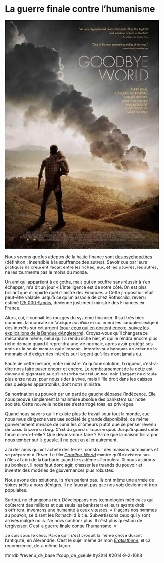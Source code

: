 # La guerre finale contre l’humanisme

![](_i/goodbye.webp)

Nous savons que les adeptes de la haute finance sont [des psychopathes](http://www.amazon.fr/Snakes-Suits-When-Psychopaths-Work/dp/0061147893) (définition : insensible à la souffrance des autres). Savoir que par leurs pratiques ils creusent l’écart entre les riches, eux, et les pauvres, les autres, ne les tourmente pas le moins du monde.

Un ami qui appartient à ce gotha, mais qui en souffre sans réussir à s’en échapper, m’a dit un jour « L’intelligence est de notre côté. On est plus brillant que n’importe quel ministre des Finances. » Cette proposition était peut-être valable jusqu’à ce qu’un associé de chez Rothschild, revenu estimé [125 000 €/mois](https://twitter.com/DionJack2/status/506786028120989696), devienne justement ministre des Finances en France.

Alors, oui, il connaît les rouages du système financier. Il sait très bien comment la monnaie se fabrique *ex nihilo* et comment les banquiers exigent des intérêts sur cet argent ([pour ceux qui en doutent encore, suivez les explications de la Banque d’Angleterre](http://www.bankofengland.co.uk/publications/Documents/quarterlybulletin/2014/qb14q102.pdf)). Croyez-vous qu’il changera ce mécanisme même, celui qui l’a rendu riche hier, et qui le rendra encore plus riche demain quand il reprendra une vie normale, après avoir protégé ses amis de la seule mesure qui s’impose : interdire aux banques de créer de la monnaie et d’exiger des intérêts sur l’argent qu’elles n’ont jamais eu.

Faute de cette mesure, notre ministre n’a qu’une solution, la rigueur, c’est-à-dire nous faire payer encore et encore. Le remboursement de la dette est devenu si gigantesque qu’il absorbe tout tel un trou noir. L’argent ne circule plus entre nous, pour nous aider à vivre, mais il file droit dans les caisses des quelques apparatchiks, dont notre ministre.

Sa nomination au pouvoir par un parti de gauche dépasse l’indécence. Elle nous prouve simplement la mainmise absolue des banksters sur notre société. Cette nouvelle noblesse s’est arrogé tous les privilèges.

Quand nous savons qu’il n’existe plus de travail pour tout le monde, que nous nous dirigeons vers une société de grande disponibilité, ce même gouvernement menace de punir les chômeurs plutôt que de penser revenu de base. Encore un bug. C’est du grand n’importe quoi. Jusqu’à quand cette farce durera-t-elle ? Que devons-nous faire ? Parce que la maison finira par nous tomber sur la gueule. Il ne peut en aller autrement.

J’ai des amis qui ont acheté des terres, construit des maisons autonomes et se préparent à l’hiver. Le film [*Goodbye World*](https://www.youtube.com/watch?v=VlULt_4Oz8w) montre qu’il n’existera pas d’îles à l’abri de la barbarie quand le système s’écroulera. Si nous aspirons au bonheur, il nous faut donc agir, chasser les truands du pouvoir et inventer des modèles de gouvernances plus robustes.

Nous avons des solutions, ils n’en parlent pas. Ils ont même une armée de sbires prêts à nous dénigrer. Il ne faudrait pas que nos voix deviennent trop populaires.

Surtout, ne changeons rien. Développons des technologies médicales qui coûteront des millions et que seuls les banksters et leurs ayants droit s’offriront. Inventons une humanité à deux vitesses. « Plaçons nos hommes au pouvoir, se disent les Rothschild & cie. Subvertissons ceux qui y sont arrivés malgré nous. Ne nous cachons plus. Il n’est plus question de tergiverser. C’est la guerre finale contre l’humanisme. »

Je suis sous le choc. Parce qu’il s’est produit la même chose durant l’antiquité, en Alexandrie. C’est le sujet même de mon *[Ératosthène](../../page/eratosthene)*, et ça recommence, de la même façon.



#mrdb #revenu_de_base #coup_de_gueule #y2014 #2014-9-2-16h8
